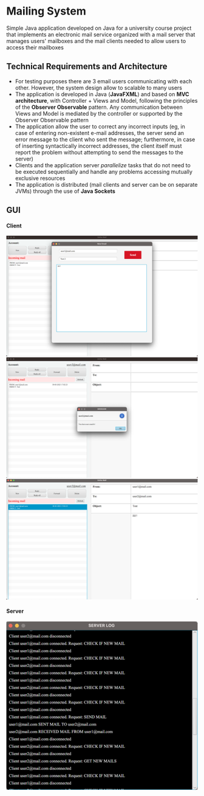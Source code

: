 # Mailing System

Simple Java application developed on Java for a university course project that implements an electronic mail service organized with a mail server that manages users' mailboxes and the mail clients  needed to allow users to access their mailboxes

## Technical Requirements and Architecture

- For testing purposes there are 3 email users communicating with each other. However, the system design allow to scalable to many users
- The application is developed in Java (**JavaFXML**) and based on **MVC architecture**, with Controller + Views and Model, following the principles of the **Observer Observable** pattern. Any communication between Views and Model is mediated by the controller or supported by the Observer Observable pattern
- The application allow the user to correct any incorrect inputs (eg, in case of entering non-existent e-mail addresses, the server send an error message to the client who sent the message; furthermore, in case of inserting syntactically incorrect addresses, the client itself must report the problem without attempting to send the messages to the server)
- Clients and the application server *parallelize* tasks that do not need to be executed sequentially and handle any problems accessing mutually exclusive resources
- The application is distributed (mail clients and server can be on separate JVMs) through the use of **Java Sockets**

## GUI 

#### Client
![NewEmail](images/new.png)
![Received](images/received.png)
![Read](images/read.png)
#### Server
![Log](images/log.png)

